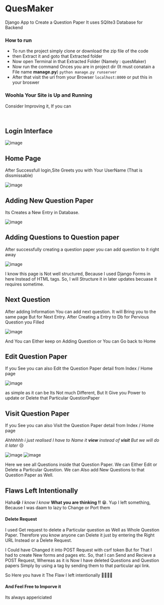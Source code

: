 # QuesMaker
Django App to Create a Question Paper
It uses SQlite3 Database for Backend 

### How to run
- To run the project simply clone or download the zip file of the code
- then Extract it and goto that Extracted folder
- Now open Terminal in that Extracted Folder (Namely : quesMaker)
- Now run the command Onces you are in project dir (It must conatain a File name **manage.py**)
`python manage.py runserver`
- After that visit the url from your Browser `localhost:8000` or put this in your broswer

### Woohla Your Site is Up and Running
Consider Improving it, If you can

<br>

## Login Interface 
![image](https://user-images.githubusercontent.com/72795959/144738054-72c8115a-7215-4b9b-9d74-7f571ff4292b.png)

## Home Page
After Successfull login,Site Greets you with Your UserName (That is dissmissable)

![image](https://user-images.githubusercontent.com/72795959/144738079-c08984a8-4299-41ca-8145-6999992831af.png)


## Adding New Question Paper
Its Creates a New Entry in Database.

![image](https://user-images.githubusercontent.com/72795959/144738148-49836575-430c-4692-a89c-a37093e47ce8.png)


## Adding Questions to Question paper
After successfully creating a question paper you can add question to it right away

![image](https://user-images.githubusercontent.com/72795959/144738194-86d8c827-8892-4fae-b39b-7c05cff9eb0f.png)

I know this page is Not well structured, Because I used Django Forms in here Instead of HTML tags.
So, I will Structure it in later updates becuase it requires sometime.

## Next Question
After adding Information You can add next question.
It will Bring you to the same page But for Next Entry.
After Creating a Entry to Db for Pervious Question you Filled

![image](https://user-images.githubusercontent.com/72795959/144738521-6b0fe06a-6a3a-4bd7-9a69-908c9b3c47a7.png)

And You can Either keep on Adding Question or You can Go back to Home


## Edit Question Paper
If you See you can also Edit the Question Paper detail from Index / Home page 

![image](https://user-images.githubusercontent.com/72795959/144738583-f0cbd84c-fb9c-4261-a42e-a384a8d1f3cb.png)

as simple as it can be
Its Not much Different, But It Give you Power to update or Delete that Particular QuestionPaper

## Visit Question Paper
If you See you can also Visit the Question Paper detail from Index / Home page

*Ahhhhhh i just realised I have to Name it __view__ instead of __visit__ But we will do it later* 😒

![image](https://user-images.githubusercontent.com/72795959/144738822-4dda761c-5040-48fd-8a7a-0d4c38d85171.png)
![image](https://user-images.githubusercontent.com/72795959/144738832-3ca77614-3a61-4f2f-b0c9-6bb6277f7963.png)

Here we see all Questions inside that Question Paper.
We can Either Edit or Delete a Particular Question.
We can Also add New Questions to that Question Paper as Well.


## Flaws Left Intentionally
Haha😂 _I know I know_ __What you are thinking !!__ 😁. 
Yup I left something, Because I was daam to lazy to Change or Port them

#### Delete Request 
I used Get request to delete a Particular question as Well as Whole Question Paper. 
Therefore you know anyone can Delete it just by entering the Right URL Instead or a Delete Request.

I Could have Changed it into POST Request with csrf token But for That I had to create New forms and pages etc. 
So, that I can Send and Recieve a POST Request, Whereas as it is Now I have deleted Questions and Question papers 
Simply by using a <a> tag by sending them to that particular api link.
  
So Here you have it 
  The Flaw I left intentionally 🤷‍♀️🤷‍♂️
  
#### And Feel Free to Imporve it 
  Its always appericiated
